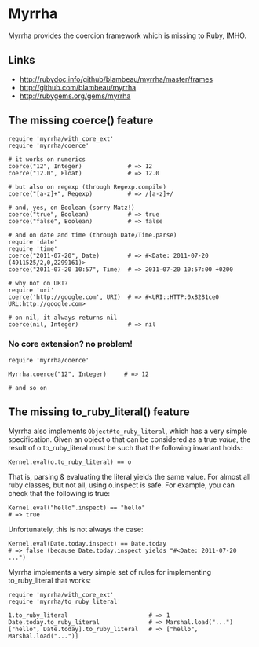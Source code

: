 # Myrrha

Myrrha provides the coercion framework which is missing to Ruby, IMHO. 

## Links

* http://rubydoc.info/github/blambeau/myrrha/master/frames
* http://github.com/blambeau/myrrha
* http://rubygems.org/gems/myrrha

## The missing coerce() feature

    require 'myrrha/with_core_ext'
    require 'myrrha/coerce'
    
    # it works on numerics
    coerce("12", Integer)             # => 12
    coerce("12.0", Float)             # => 12.0
    
    # but also on regexp (through Regexp.compile)
    coerce("[a-z]+", Regexp)          # => /[a-z]+/
    
    # and, yes, on Boolean (sorry Matz!)
    coerce("true", Boolean)           # => true
    coerce("false", Boolean)          # => false
  
    # and on date and time (through Date/Time.parse)  
    require 'date'
    require 'time'
    coerce("2011-07-20", Date)        # => #<Date: 2011-07-20 (4911525/2,0,2299161)>  
    coerce("2011-07-20 10:57", Time)  # => 2011-07-20 10:57:00 +0200
    
    # why not on URI?
    require 'uri'
    coerce('http://google.com', URI)  # => #<URI::HTTP:0x8281ce0 URL:http://google.com>    

    # on nil, it always returns nil
    coerce(nil, Integer)              # => nil

### No core extension? no problem!

    require 'myrrha/coerce'
    
    Myrrha.coerce("12", Integer)     # => 12
    
    # and so on

## The missing to_ruby_literal() feature

Myrrha also implements <code>Object#to_ruby_literal</code>, which has a very 
simple specification. Given an object o that can be considered as a true 
_value_, the result of o.to_ruby_literal must be such that the following 
invariant holds:

    Kernel.eval(o.to_ruby_literal) == o 

That is, parsing & evaluating the literal yields the same value. For almost all 
ruby classes, but not all, using o.inspect is safe. For example, you can check 
that the following is true:
 
    Kernel.eval("hello".inspect) == "hello"
    # => true

Unfortunately, this is not always the case:

    Kernel.eval(Date.today.inspect) == Date.today
    # => false (because Date.today.inspect yields "#<Date: 2011-07-20 ...")

Myrrha implements a very simple set of rules for implementing to_ruby_literal
that works:

    require 'myrrha/with_core_ext'
    require 'myrrha/to_ruby_literal'
    
    1.to_ruby_literal                       # => 1      
    Date.today.to_ruby_literal              # => Marshal.load("...")
    ["hello", Date.today].to_ruby_literal   # => ["hello", Marshal.load("...")]
    

